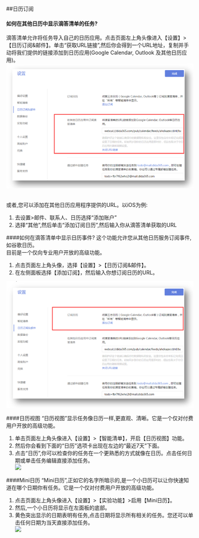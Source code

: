 ##日历订阅

#### 如何在其他日历中显示滴答清单的任务?
滴答清单允许将任务导入自己的日历应用。点击页面左上角头像进入【设置】>【日历订阅&邮件】。单击“获取URL链接”,然后你会得到一个URL地址，复制并手动将我们提供的链接添加到日历应用(Google Calendar, Outlook 及其他日历应用)。
<br >![](../images/web2-subtick.png)


<br >或者,您可以添加在其他日历应用程序提供的URL。以iOS为例:
1. 去设置>邮件、联系人、日历选择“添加账户”
2. 选择“其他”,然后单击“添加订阅日历”,然后输入你从滴答清单获取的URL

####如何在滴答清单中显示日历事件?
这个功能允许您从其他日历服务订阅事件,如谷歌日历。
<br >目前是一个仅向专业用户开放的高级功能。
1. 点击页面左上角头像，选择【设置】>【日历订阅&邮件】。
2. 在左侧面板选择【添加订阅】，然后输入你想订阅日历的URL。

![](../images/web2-subsgoo.png)

####日历视图
“日历视图”显示任务像日历一样,更直观、清晰。它是一个仅对付费用户开放的高级功能。
1. 单击页面左上角头像进入【设置】>【智能清单】，开启【日历视图】功能。
2. 然后你会看到下面的“日历”选项卡出现在左边的“最近7天”下面。
3. 点击“日历”,你可以检查你的任务在一个更熟悉的方式就像在日历。点击任何日期或单击任务编辑直接添加任务。
<br >![](../images/)

####Mini日历
“Mini日历”,正如它的名字所暗示的,是一个小日历可以让你快速知道在哪个日期你有任务。它是一个仅对付费用户开放的高级功能。
1. 点击页面左上角头像进入【设置】>【实验功能】>启用【Mini日历】。
2. 然后,一个小日历将显示在左面板的底部。
3. 黄色突出显示的日期表明有任务,点击日期将显示所有相关的任务。您还可以单击任何日期为当天直接添加任务。
<br >![](../images/)
